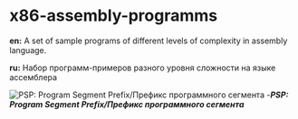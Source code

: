 # x86-assembly-programms

**en:**
A set of sample programs of different levels of complexity in assembly language.

**ru:**
Набор программ-примеров разного уровня сложности на языке ассемблера

![PSP: Program Segment Prefix/Префикс программного сегмента](https://pp.userapi.com/c841425/v841425900/56861/SIQD-x08Id8.jpg)
-***PSP: Program Segment Prefix/Префикс программного сегмента***
